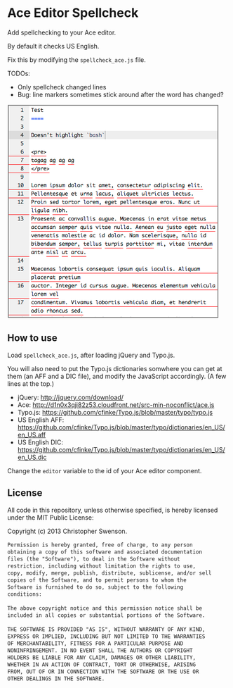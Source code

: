 Ace Editor Spellcheck
=====================
Add spellchecking to your Ace editor.

By default it checks US English.

Fix this by modifying the `spellcheck_ace.js` file.

TODOs:

* Only spellcheck changed lines
* Bug: line markers sometimes stick around after the word has changed?

![Screenshot](screenshot.png)

How to use
----------
Load `spellcheck_ace.js`, after loading jQuery and Typo.js.

You will also need to put the Typo.js dictionaries somwhere you can get at them (an AFF and a DIC file), and modify the JavaScript accordingly. (A few lines at the top.)

* jQuery: http://jquery.com/download/
* Ace: http://d1n0x3qji82z53.cloudfront.net/src-min-noconflict/ace.js
* Typo.js: https://github.com/cfinke/Typo.js/blob/master/typo/typo.js
* US English AFF: https://github.com/cfinke/Typo.js/blob/master/typo/dictionaries/en_US/en_US.aff
* US English DIC: https://github.com/cfinke/Typo.js/blob/master/typo/dictionaries/en_US/en_US.dic

Change the `editor` variable to the id of your Ace editor component.

License
-------

All code in this repository, unless otherwise specified, is hereby
licensed under the MIT Public License:

Copyright (c) 2013 Christopher Swenson.

	Permission is hereby granted, free of charge, to any person
	obtaining a copy of this software and associated documentation
	files (the "Software"), to deal in the Software without
	restriction, including without limitation the rights to use,
	copy, modify, merge, publish, distribute, sublicense, and/or sell
	copies of the Software, and to permit persons to whom the
	Software is furnished to do so, subject to the following
	conditions:

	The above copyright notice and this permission notice shall be
	included in all copies or substantial portions of the Software.

	THE SOFTWARE IS PROVIDED "AS IS", WITHOUT WARRANTY OF ANY KIND,
	EXPRESS OR IMPLIED, INCLUDING BUT NOT LIMITED TO THE WARRANTIES
	OF MERCHANTABILITY, FITNESS FOR A PARTICULAR PURPOSE AND
	NONINFRINGEMENT. IN NO EVENT SHALL THE AUTHORS OR COPYRIGHT
	HOLDERS BE LIABLE FOR ANY CLAIM, DAMAGES OR OTHER LIABILITY,
	WHETHER IN AN ACTION OF CONTRACT, TORT OR OTHERWISE, ARISING
	FROM, OUT OF OR IN CONNECTION WITH THE SOFTWARE OR THE USE OR
	OTHER DEALINGS IN THE SOFTWARE.